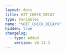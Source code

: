 ```yaml
---
layout: docs
title: HIT_CHECK_DECAY
type: Variables
name: "%HIT_CHECK_DECAY%"
hidden: true
changelog:
  - type: Added
    version: v0.11.3
---
```

